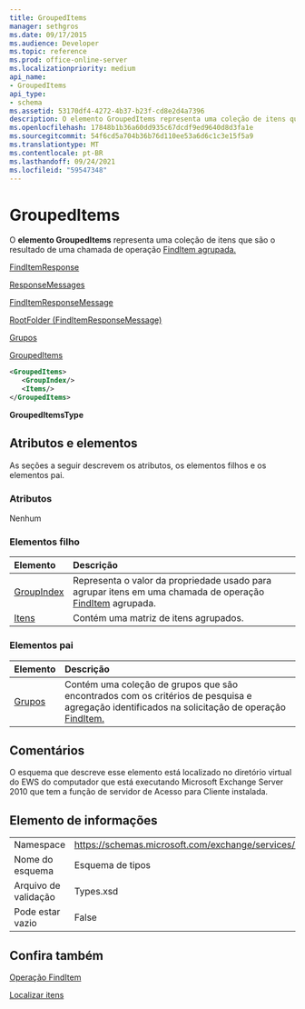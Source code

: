 ```yaml
---
title: GroupedItems
manager: sethgros
ms.date: 09/17/2015
ms.audience: Developer
ms.topic: reference
ms.prod: office-online-server
ms.localizationpriority: medium
api_name:
- GroupedItems
api_type:
- schema
ms.assetid: 53170df4-4272-4b37-b23f-cd8e2d4a7396
description: O elemento GroupedItems representa uma coleção de itens que são o resultado de uma chamada de operação FindItem agrupada.
ms.openlocfilehash: 17848b1b36a60dd935c67dcdf9ed9640d8d3fa1e
ms.sourcegitcommit: 54f6cd5a704b36b76d110ee53a6d6c1c3e15f5a9
ms.translationtype: MT
ms.contentlocale: pt-BR
ms.lasthandoff: 09/24/2021
ms.locfileid: "59547348"
---
```

# <a name="groupeditems"></a>GroupedItems

O **elemento GroupedItems** representa uma coleção de itens que são o resultado de uma chamada de operação [FindItem agrupada.](finditem-operation.md) 
  
[FindItemResponse](finditemresponse.md)
  
[ResponseMessages](responsemessages.md)
  
[FindItemResponseMessage](finditemresponsemessage.md)
  
[RootFolder (FindItemResponseMessage)](rootfolder-finditemresponsemessage.md)
  
[Grupos](groups.md)
  
[GroupedItems](groupeditems.md)
  
```xml
<GroupedItems>
   <GroupIndex/>
   <Items/>
</GroupedItems>
```

 **GroupedItemsType**
## <a name="attributes-and-elements"></a>Atributos e elementos

As seções a seguir descrevem os atributos, os elementos filhos e os elementos pai.
  
### <a name="attributes"></a>Atributos

Nenhum
  
### <a name="child-elements"></a>Elementos filho

|**Elemento**|**Descrição**|
|:-----|:-----|
|[GroupIndex](groupindex.md) <br/> |Representa o valor da propriedade usado para agrupar itens em uma chamada de operação [FindItem](finditem-operation.md) agrupada.  <br/> |
|[Itens](items.md) <br/> |Contém uma matriz de itens agrupados.  <br/> |
   
### <a name="parent-elements"></a>Elementos pai

|**Elemento**|**Descrição**|
|:-----|:-----|
|[Grupos](groups.md) <br/> |Contém uma coleção de grupos que são encontrados com os critérios de pesquisa e agregação identificados na solicitação de operação [FindItem.](finditem-operation.md)  <br/> |
   
## <a name="remarks"></a>Comentários

O esquema que descreve esse elemento está localizado no diretório virtual do EWS do computador que está executando Microsoft Exchange Server 2010 que tem a função de servidor de Acesso para Cliente instalada.
  
## <a name="element-information"></a>Elemento de informações

|||
|:-----|:-----|
|Namespace  <br/> |https://schemas.microsoft.com/exchange/services/2006/types  <br/> |
|Nome do esquema  <br/> |Esquema de tipos  <br/> |
|Arquivo de validação  <br/> |Types.xsd  <br/> |
|Pode estar vazio  <br/> |False  <br/> |
   
## <a name="see-also"></a>Confira também



[Operação FindItem](finditem-operation.md)


[Localizar itens](https://msdn.microsoft.com/library/63af1f9c-464b-4fca-9ae3-3d60f24ca93c%28Office.15%29.aspx)

